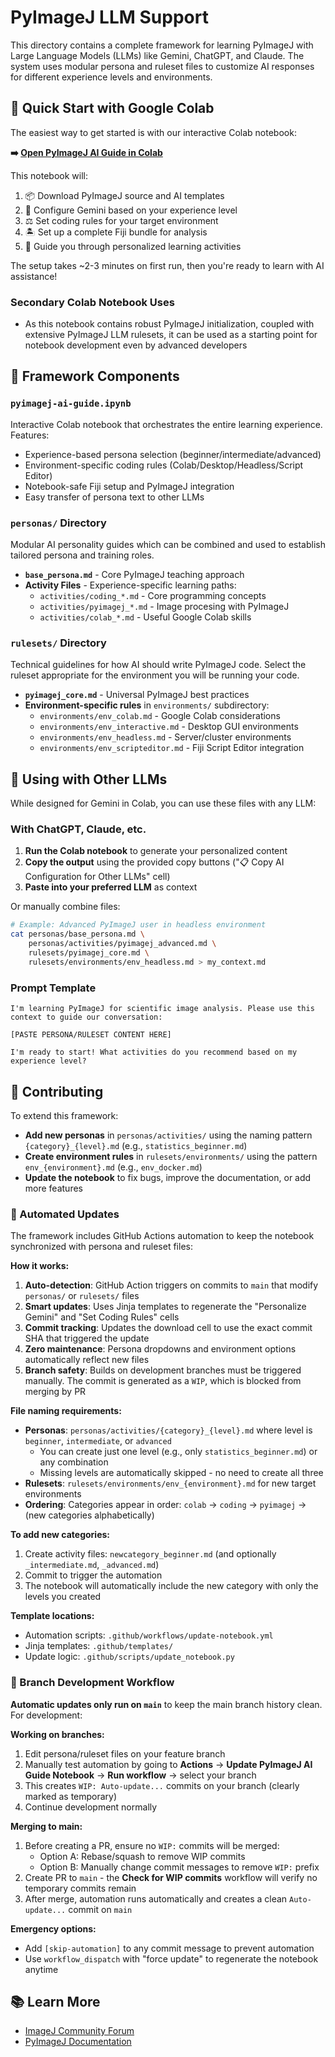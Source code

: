 # PyImageJ LLM Support

This directory contains a complete framework for learning PyImageJ with Large Language Models (LLMs) like Gemini, ChatGPT, and Claude. The system uses modular persona and ruleset files to customize AI responses for different experience levels and environments.

## 🚀 Quick Start with Google Colab

The easiest way to get started is with our interactive Colab notebook:

**➡️ [Open PyImageJ AI Guide in Colab](pyimagej-ai-guide.ipynb)**

This notebook will:
1. 📦 Download PyImageJ source and AI templates
2. 🤖 Configure Gemini based on your experience level
3. ⚖️ Set coding rules for your target environment
4. 🏝️ Set up a complete Fiji bundle for analysis
5. 🚀 Guide you through personalized learning activities

The setup takes ~2-3 minutes on first run, then you're ready to learn with AI assistance!

### Secondary Colab Notebook Uses

* As this notebook contains robust PyImageJ initialization, coupled with extensive PyImageJ LLM rulesets, it can be used as a starting point for notebook development even by advanced developers

## 📁 Framework Components

### `pyimagej-ai-guide.ipynb`
Interactive Colab notebook that orchestrates the entire learning experience. Features:
- Experience-based persona selection (beginner/intermediate/advanced)
- Environment-specific coding rules (Colab/Desktop/Headless/Script Editor)
- Notebook-safe Fiji setup and PyImageJ integration
- Easy transfer of persona text to other LLMs

### `personas/` Directory
Modular AI personality guides which can be combined and used to establish tailored persona and training roles.

- **`base_persona.md`** - Core PyImageJ teaching approach
- **Activity Files** - Experience-specific learning paths:
  - `activities/coding_*.md` - Core programming concepts
  - `activities/pyimagej_*.md` - Image procesing with PyImageJ
  - `activities/colab_*.md` - Useful Google Colab skills

### `rulesets/` Directory
Technical guidelines for how AI should write PyImageJ code. Select the ruleset appropriate for the environment you will be running your code.

- **`pyimagej_core.md`** - Universal PyImageJ best practices
- **Environment-specific rules** in `environments/` subdirectory:
  - `environments/env_colab.md` - Google Colab considerations
  - `environments/env_interactive.md` - Desktop GUI environments
  - `environments/env_headless.md` - Server/cluster environments
  - `environments/env_scripteditor.md` - Fiji Script Editor integration

## 🔧 Using with Other LLMs

While designed for Gemini in Colab, you can use these files with any LLM:

### With ChatGPT, Claude, etc.

1. **Run the Colab notebook** to generate your personalized content
2. **Copy the output** using the provided copy buttons ("📋 Copy AI Configuration for Other LLMs" cell)
3. **Paste into your preferred LLM** as context

Or manually combine files:

```bash
# Example: Advanced PyImageJ user in headless environment
cat personas/base_persona.md \
    personas/activities/pyimagej_advanced.md \
    rulesets/pyimagej_core.md \
    rulesets/environments/env_headless.md > my_context.md
```

### Prompt Template
```
I'm learning PyImageJ for scientific image analysis. Please use this context to guide our conversation:

[PASTE PERSONA/RULESET CONTENT HERE]

I'm ready to start! What activities do you recommend based on my experience level?
```

## 🤝 Contributing

To extend this framework:

- **Add new personas** in `personas/activities/` using the naming pattern `{category}_{level}.md` (e.g., `statistics_beginner.md`)
- **Create environment rules** in `rulesets/environments/` using the pattern `env_{environment}.md` (e.g., `env_docker.md`)
- **Update the notebook** to fix bugs, improve the documentation, or add more features

### 🔄 Automated Updates

The framework includes GitHub Actions automation to keep the notebook synchronized with persona and ruleset files:

**How it works:**
1. **Auto-detection**: GitHub Action triggers on commits to `main` that modify `personas/` or `rulesets/` files
2. **Smart updates**: Uses Jinja templates to regenerate the "Personalize Gemini" and "Set Coding Rules" cells
3. **Commit tracking**: Updates the download cell to use the exact commit SHA that triggered the update
4. **Zero maintenance**: Persona dropdowns and environment options automatically reflect new files
5. **Branch safety**: Builds on development branches must be triggered manually. The commit is generated as a `WIP`, which is blocked from merging by PR

**File naming requirements:**
- **Personas**: `personas/activities/{category}_{level}.md` where level is `beginner`, `intermediate`, or `advanced`
  - You can create just one level (e.g., only `statistics_beginner.md`) or any combination
  - Missing levels are automatically skipped - no need to create all three
- **Rulesets**: `rulesets/environments/env_{environment}.md` for new target environments
- **Ordering**: Categories appear in order: `colab` → `coding` → `pyimagej` → (new categories alphabetically)

**To add new categories:**
1. Create activity files: `newcategory_beginner.md` (and optionally `_intermediate.md`, `_advanced.md`)
2. Commit to trigger the automation
3. The notebook will automatically include the new category with only the levels you created

**Template locations:**
- Automation scripts: `.github/workflows/update-notebook.yml`
- Jinja templates: `.github/templates/`
- Update logic: `.github/scripts/update_notebook.py`

### 🌿 Branch Development Workflow

**Automatic updates only run on `main`** to keep the main branch history clean. For development:

**Working on branches:**
1. Edit persona/ruleset files on your feature branch
2. Manually test automation by going to **Actions** → **Update PyImageJ AI Guide Notebook** → **Run workflow** → select your branch
3. This creates `WIP: Auto-update...` commits on your branch (clearly marked as temporary)
4. Continue development normally

**Merging to main:**
1. Before creating a PR, ensure no `WIP:` commits will be merged:
   - Option A: Rebase/squash to remove WIP commits  
   - Option B: Manually change commit messages to remove `WIP:` prefix
2. Create PR to `main` - the **Check for WIP commits** workflow will verify no temporary commits remain
3. After merge, automation runs automatically and creates a clean `Auto-update...` commit on `main`

**Emergency options:**
- Add `[skip-automation]` to any commit message to prevent automation
- Use `workflow_dispatch` with "force update" to regenerate the notebook anytime

## 📚 Learn More

- [ImageJ Community Forum](https://forum.image.sc/)
- [PyImageJ Documentation](https://pyimagej.readthedocs.io/)
